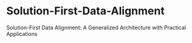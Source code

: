 # Solution-First-Data-Alignment
Solution-First Data Alignment: A Generalized Architecture with Practical Applications

